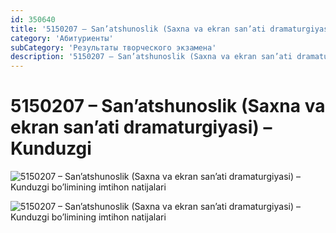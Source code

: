 ```yaml
---
id: 350640
title: '5150207 – San’atshunoslik (Saxna va ekran san’ati dramaturgiyasi) – Kunduzgi'
category: 'Абитуриенты'
subCategory: 'Результаты творческого экзамена'
description: '5150207 – San’atshunoslik (Saxna va ekran san’ati dramaturgiyasi) – Kunduzgi bo’limining imtihon natijalari'
---
```


# 5150207 – San’atshunoslik (Saxna va ekran san’ati dramaturgiyasi) – Kunduzgi

![5150207 – San’atshunoslik (Saxna va ekran san’ati dramaturgiyasi) – Kunduzgi bo’limining imtihon natijalari](/news/350640/photo_2020-10-06_18-10-31-1024x746.jpg)

![5150207 – San’atshunoslik (Saxna va ekran san’ati dramaturgiyasi) – Kunduzgi bo’limining imtihon natijalari](/news/350640/photo_2020-10-06_18-10-31-2-1024x746.jpg)

